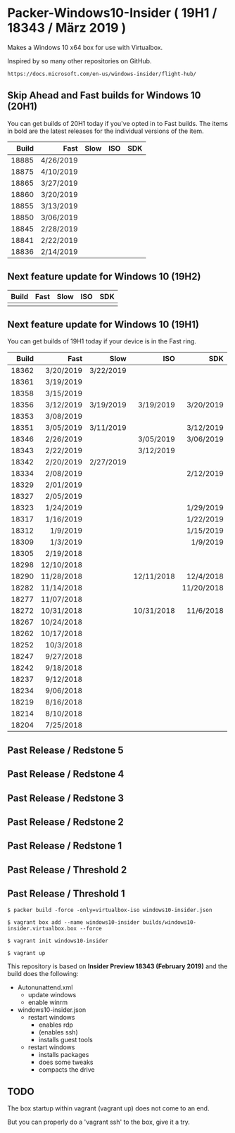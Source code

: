 # Packer-Windows10-Insider ( 19H1 / 18343 / März 2019 )

Makes a Windows 10 x64 box for use with Virtualbox.

Inspired by so many other repositories on GitHub.

`https://docs.microsoft.com/en-us/windows-insider/flight-hub/`

## Skip Ahead and Fast builds for Windows 10 (20H1)

You can get builds of 20H1 today if you've opted in to Fast builds.
The items in bold are the latest releases for the individual versions of the item.

| Build | Fast       | Slow       | ISO        | SDK        |
|------:|-----------:|-----------:|-----------:|-----------:|
| 18885 |  4/26/2019 |            |            |            |
| 18875 |  4/10/2019 |            |            |            |
| 18865 |  3/27/2019 |            |            |            |
| 18860 |  3/20/2019 |            |            |            |
| 18855 |  3/13/2019 |            |            |            |
| 18850 |  3/06/2019 |            |            |            |
| 18845 |  2/28/2019 |            |            |            |
| 18841 |  2/22/2019 |            |            |            |
| 18836 |  2/14/2019 |            |            |            |

## Next feature update for Windows 10 (19H2)

| Build | Fast       | Slow       | ISO        | SDK        |
|------:|-----------:|-----------:|-----------:|-----------:|
|       |            |            |            |            |

## Next feature update for Windows 10 (19H1)

You can get builds of 19H1 today if your device is in the Fast ring.

| Build | Fast       | Slow       | ISO        | SDK        |
|------:|-----------:|-----------:|-----------:|-----------:|
| 18362 |  3/20/2019 |  3/22/2019 |            |            |
| 18361 |  3/19/2019 |            |            |            |
| 18358 |  3/15/2019 |            |            |            |
| 18356 |  3/12/2019 |  3/19/2019 |  3/19/2019 |  3/20/2019 |
| 18353 |  3/08/2019 |            |            |            |
| 18351 |  3/05/2019 |  3/11/2019 |            |  3/12/2019 |
| 18346 |  2/26/2019 |            |  3/05/2019 |  3/06/2019 |
| 18343 |  2/22/2019 |            |  3/12/2019 |            |
| 18342 |  2/20/2019 |  2/27/2019 |            |            |
| 18334 |  2/08/2019 |            |            |  2/12/2019 |
| 18329 |  2/01/2019 |            |            |            |
| 18327 |  2/05/2019 |            |            |            |
| 18323 |  1/24/2019 |            |            |  1/29/2019 |
| 18317 |  1/16/2019 |            |            |  1/22/2019 |
| 18312 |  1/9/2019  |            |            |  1/15/2019 |
| 18309 |  1/3/2019  |            |            |   1/9/2019 |
| 18305 |  2/19/2018 |            |            |            |
| 18298 | 12/10/2018 |            |            |            |
| 18290 | 11/28/2018 |            | 12/11/2018 |  12/4/2018 |
| 18282 | 11/14/2018 |            |            | 11/20/2018 |
| 18277 | 11/07/2018 |            |            |            |
| 18272 | 10/31/2018 |            | 10/31/2018 |  11/6/2018 |
| 18267 | 10/24/2018 |            |            |            |
| 18262 | 10/17/2018 |            |            |            |
| 18252 |  10/3/2018 |            |            |            |
| 18247 |  9/27/2018 |            |            |            |
| 18242 |  9/18/2018 |            |            |            |
| 18237 |  9/12/2018 |            |            |            |
| 18234 |  9/06/2018 |            |            |            |
| 18219 |  8/16/2018 |            |            |            |
| 18214 |  8/10/2018 |            |            |            |
| 18204 |  7/25/2018 |            |            |            |

## Past Release / Redstone 5

## Past Release / Redstone 4

## Past Release / Redstone 3

## Past Release / Redstone 2

## Past Release / Redstone 1

## Past Release / Threshold 2

## Past Release / Threshold 1

```shell
$ packer build -force -only=virtualbox-iso windows10-insider.json

$ vagrant box add --name windows10-insider builds/windows10-insider.virtualbox.box --force

$ vagrant init windows10-insider

$ vagrant up
```

This repository is based on **Insider Preview 18343 (February 2019)** and the build does the following:

* Autonunattend.xml
  * update windows
  * enable winrm
* windows10-insider.json
  * restart windows
    * enables rdp
    * (enables ssh)
    * installs guest tools
  * restart windows
    * installs packages
    * does some tweaks
    * compacts the drive

## TODO

The box startup within vagrant (vagrant up) does not come to an end.

But you can properly do a 'vagrant ssh' to the box, give it a try.